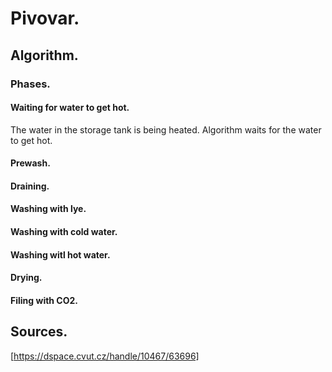 # Pivovar.


## Algorithm.

### Phases.

#### Waiting for water to get hot.
The water in the storage tank is being heated. Algorithm waits for the water to 
get hot.

#### Prewash.
#### Draining.
#### Washing with lye.
#### Washing with cold water.
#### Washing witl hot water.
#### Drying.
#### Filing with CO2.

## Sources.
[https://dspace.cvut.cz/handle/10467/63696]
